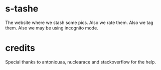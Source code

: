# s-tashe
The website where we stash some pics. Also we rate them. Also we tag them. Also we may be using incognito mode.

# credits
Special thanks to antoniouaa, nuclearace and stackoverflow for the help.
